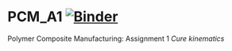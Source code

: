 # PCM_A1 [![Binder](https://mybinder.org/badge_logo.svg)](https://mybinder.org/v2/gh/RicardoReinke/PCM_A1/HEAD)
Polymer Composite Manufacturing: Assignment 1 _Cure kinematics_
